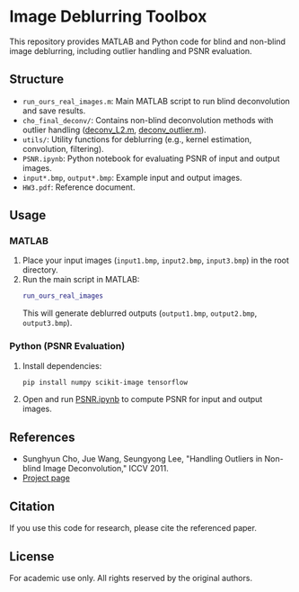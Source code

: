 # Image Deblurring Toolbox

This repository provides MATLAB and Python code for blind and non-blind image deblurring, including outlier handling and PSNR evaluation.

## Structure

- `run_ours_real_images.m`: Main MATLAB script to run blind deconvolution and save results.
- `cho_final_deconv/`: Contains non-blind deconvolution methods with outlier handling ([deconv_L2.m](cho_final_deconv/deconv_L2.m), [deconv_outlier.m](cho_final_deconv/deconv_outlier.m)).
- `utils/`: Utility functions for deblurring (e.g., kernel estimation, convolution, filtering).
- `PSNR.ipynb`: Python notebook for evaluating PSNR of input and output images.
- `input*.bmp`, `output*.bmp`: Example input and output images.
- `HW3.pdf`: Reference document.

## Usage

### MATLAB

1. Place your input images (`input1.bmp`, `input2.bmp`, `input3.bmp`) in the root directory.
2. Run the main script in MATLAB:
   ```matlab
   run_ours_real_images
   ```
   This will generate deblurred outputs (`output1.bmp`, `output2.bmp`, `output3.bmp`).

### Python (PSNR Evaluation)

1. Install dependencies:
   ```sh
   pip install numpy scikit-image tensorflow
   ```
2. Open and run [PSNR.ipynb](PSNR.ipynb) to compute PSNR for input and output images.

## References

- Sunghyun Cho, Jue Wang, Seungyong Lee, "Handling Outliers in Non-blind Image Deconvolution," ICCV 2011.
- [Project page](https://sites.google.com/site/jspanhomepage/)

## Citation

If you use this code for research, please cite the referenced paper.

## License

For academic use only. All rights reserved by the original authors.